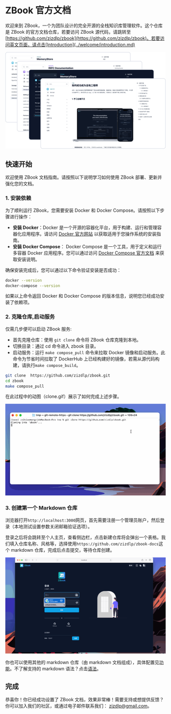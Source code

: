 # ZBook 官方文档

欢迎来到 ZBook，一个为团队设计的完全开源的全栈知识库管理软件。这个仓库是 ZBook 的官方文档仓库，若要访问 ZBook 源代码，请跳转至[https://github.com/zizdlp/zbook](https://github.com/zizdlp/zbook)。若要访问英文页面，请点击[Introduction](../welcome/introduction.md)

![group_demo](../assets/group_demo.png)

## 快速开始

欢迎使用 ZBook 文档指南。请按照以下说明学习如何使用 ZBook 部署、更新并强化您的文档。

### 1. 安装依赖

为了顺利运行 ZBook，您需要安装 Docker 和 Docker Compose。请按照以下步骤进行操作：

- **安装 Docker**：Docker 是一个开源的容器化平台，用于构建、运行和管理容器化应用程序。请访问 [Docker 官方网站](https://docs.docker.com/get-docker/) 以获取适用于您操作系统的安装指南。
- **安装 Docker Compose**： Docker Compose 是一个工具，用于定义和运行多容器 Docker 应用程序。您可以通过访问 [Docker Compose 官方文档](https://docs.docker.com/compose/install/) 来获取安装说明。

确保安装完成后，您可以通过以下命令验证安装是否成功：

```bash
docker --version
docker-compose --version
```

如果以上命令返回 Docker 和 Docker Compose 的版本信息，说明您已经成功安装了依赖项。

### 2. 克隆仓库,启动服务

仅需几步便可以启动 ZBook 服务:

- 首先克隆仓库：使用 `git clone` 命令将 ZBook 仓库克隆到本地。
- 切换目录：通过 cd 命令进入 zbook 目录。
- 启动服务：运行 `make compose_pull` 命令来拉取 Docker 镜像和启动服务。此命令为节省时间拉取了 DockerHub 上已经构建好的镜像，若需从源代码构建，请执行`make compose_build`。

```bash
git clone  https://github.com/zizdlp/zbook.git
cd zbook
make compose_pull
```

在此过程中的动图（clone.gif）展示了如何完成上述步骤。

![clone](./assets/clone.gif)

### 3. 创建第一个 Markdown 仓库

浏览器打开`http://localhost:3000`网页，首先需要注册一个管理员账户，然后登录（本地测试设置参数关闭邮箱验证选项）。

登录之后将会跳转至个人主页，查看侧边栏，点击新建仓库将会弹出一个表格。我们填入仓库名称、风格等，选择使用`https://github.com/zizdlp/zbook-docs`这个 markdown 仓库，完成后点击提交，等待仓库创建。

![login](./assets/login.gif)

你也可以使用其他的 markdown 仓库（由 markdown 文档组成），具体配置见[功能](../使用/功能.md)。不了解支持的 markdown 语法？点击[语法](../使用/语法.md)。

## 完成

恭喜你！你已经成功设置了 ZBook 文档，效果非常棒！需要支持或想提供反馈？你可以加入我们的社区，或通过电子邮件联系我们： <zizdlp@gmail.com>。
